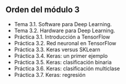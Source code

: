 ## Orden del módulo 3

* Tema 3.1. Software para Deep Learning.
* Tema 3.2. Hardware para Deep Learning.
* Práctica 3.1. Introducción a TensorFlow
* Práctica 3.2. Red neuronal en TensorFlow
* Práctica 3.3. Keras versus SKLearn
* Práctica 3.4. Keras: un primer ejemplo
* Práctica 3.5. Keras: clasificación binaria
* Práctica 3.6. Keras: clasificación multiclase
* Práctica 3.7. Keras: regresión
